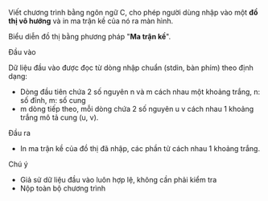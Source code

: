 Viết chương trình bằng ngôn ngữ C, cho phép người dùng nhập vào một **đồ thị vô hướng** và in ma trận kề của nó ra màn hình.

Biểu diễn đồ thị bằng phương pháp "**Ma trận kề**".

Đầu vào

Dữ liệu đầu vào được đọc từ dòng nhập chuẩn (stdin, bàn phím) theo định dạng:
- Dòng đầu tiên chứa 2 số nguyên n và m cách nhau một khoảng trắng, n: số đỉnh, m: số cung
- m dòng tiếp theo, mỗi dòng chứa 2 số nguyên u v cách nhau 1 khoảng trắng mô tả cung (u, v).

Đầu ra
- In ma trận kề của đồ thị đã nhập, các phần tử cách nhau 1 khoảng trắng.

Chú ý
- Giả sử dữ liệu đầu vào luôn hợp lệ, không cần phải kiểm tra
- Nộp toàn bộ chương trình
